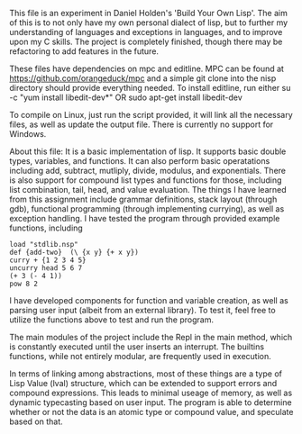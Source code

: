 This file is an experiment in Daniel Holden's 'Build Your Own Lisp'. The aim of this is to not only have my own personal dialect of lisp, but to further my understanding of languages and exceptions in languages, and to improve upon my C skills. The project is completely finished, though there may be refactoring to add features in the future.

These files have dependencies on mpc and editline. MPC can be found at https://github.com/orangeduck/mpc and a simple git clone into the nisp directory should provide everything needed.
To install editline, run either
    su -c "yum install libedit-dev*"
    OR
    sudo apt-get install libedit-dev

To compile on Linux, just run the script provided, it will link all the necessary files, as well as update the output file. There is currently no support for Windows.

About this file:
It is a basic implementation of lisp. It supports basic double types, variables, and functions. It can also perform basic operatations including add, subtract, mutliply, divide, modulus, and exponentials. There is also support for compound list types and functions for those, including list combination, tail, head, and value evaluation. The things I have learned from this assignment include grammar definitions, stack layout (through gdb), functional programming (through implementing currying), as well as exception handling.
I have tested the program through provided example functions, including
    
    load "stdlib.nsp"
    def {add-two}  (\ {x y} {+ x y})
    curry + {1 2 3 4 5}
    uncurry head 5 6 7
    (+ 3 (- 4 1))
    pow 8 2

I have developed components for function and variable creation, as well as parsing user input (albeit from an external library). To test it, feel free to utilize the functions above to test and run the program.

The main modules of the project include the Repl in the main method, which is constantly executed until the user inserts an interrupt. The builtins functions, while not entirely modular, are frequently used in execution.

In terms of linking among abstractions, most of these things are a type of Lisp Value (lval) structure, which can be extended to support errors and compound expressions. This leads to minimal useage of memory, as well as dynamic typecasting based on user input. The program is able to determine whether or not the data is an atomic type or compound value, and speculate based on that.

